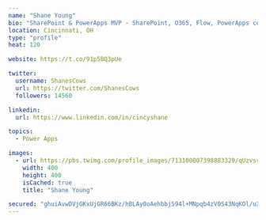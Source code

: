 ```yaml
---
name: "Shane Young"
bio: "SharePoint & PowerApps MVP - SharePoint, O365, Flow, PowerApps consulting? @PowerApps911 | Pure Snark? You found it."
location: Cincinnati, OH
type: "profile"
heat: 120

website: https://t.co/91p5BQ3pUe

twitter:
  username: ShanesCows
  url: https://twitter.com/ShanesCows
  followers: 14560

linkedin:
  url: https://www.linkedin.com/in/cincyshane

topics:
  - Power Apps

images:
  - url: https://pbs.twimg.com/profile_images/713100007398883329/qUzvsvQ3_400x400.jpg
    width: 400
    height: 400
    isCached: true
    title: "Shane Young"

secured: "ghuiAvwDVjGKxUjGR66BKz/hBLAy0oAehbbj594l+MNpqb4zV0S43NqKOl/uX8x/7v08Sp1Vb3Hm0z+3Ji38kSviNTNiilYchX1QovuXD7XHfJqqDyMe9j3G8MB1q6rnCZQhhbJGYqo4nWDSZxCGoJL1Vkm+pOCHNFV+rwxsqsjLhLWM4tM/K3soPmaR8HMyR6HzNoC/DaTbBldMAuhQJC6nK9LLMOdRYQdzXCs4xIcKYTnRvJGEu/nd7hLMdtbkCdloA/qKJSbuLPqQoNNIKqBpihGlU3LbTqaG+GviuX6gDS4iMfIFLi1QiGR6gZsRHGyQqOsJccglauBQe3k3D3dy3Wi0aGfikEixuX3hx6/pBYTTPXmUSmuq/pacl4DwAzek2eMUfyehZiUYu8h/rXRJFpXPPVGpNR4VeubldEQ=;e4mXsl+gQ0QbAxhqTD7sBQ=="
---
```


